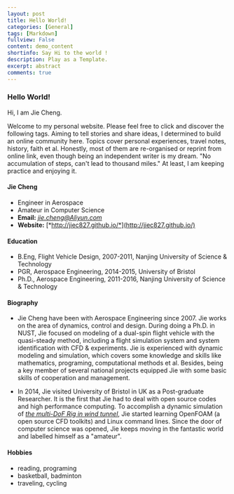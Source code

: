 ```yaml
---
layout: post
title: Hello World!
categories: [General]
tags: [Markdown]
fullview: False
content: demo_content
shortinfo: Say Hi to the world !
description: Play as a Template.
excerpt: abstract
comments: true
---
```


### Hello World!
Hi, I am Jie Cheng.

Welcome to my personal website. Please feel free to click and discover the following tags. Aiming to tell stories and share ideas, I determined to build an online community here. Topics cover personal experiences, travel notes, history, faith et al. Honestly, most of them are re-organised or reprint from online link, even though being an independent writer is my dream. "No accumulation of steps, can't lead to thousand miles." At least, I am keeping practice and enjoying it.

#### **Jie Cheng**
* Engineer in Aerospace
* Amateur in Computer Science
* **Email:** *jie.cheng@Aliyun.com*
* **Website:** [*http://jiec827.github.io/*](http://jiec827.github.io/)

#### **Education**
* B.Eng, Flight Vehicle Design, 2007-2011, Nanjing University of Science & Technology
* PGR, Aerospace Engineering, 2014-2015, University of Bristol
* Ph.D., Aerospace Engineering, 2011-2016, Nanjing University of Science & Technology

#### **Biography**
* Jie Cheng have been with Aerospace Engineering since 2007. Jie works on the area of dynamics, control and design. During doing a Ph.D. in NUST, Jie focused on modeling of a dual-spin flight vehicle with the quasi-steady method, including a flight simulation system and system identification with CFD & experiments. Jie is experienced with dynamic modeling and simulation, which covers some knowledge and skills like mathematics, programing, computational methods et al. Besides, being a key member of several national projects equipped Jie with some basic skills of cooperation and management.

* In 2014, Jie visited University of Bristol in UK as a Post-graduate Researcher. It is the first that Jie had to deal with open source codes and high performance computing. To accomplish a dynamic simulation of [*the multi-DoF Rig in wind tunnel*](http://enu.kz/repository/2009/AIAA-2009-5727.pdf), Jie started learning OpenFOAM (a open source CFD toolkits) and Linux command lines. Since the door of computer science was opened, Jie keeps moving in the fantastic world and labelled himself as a "amateur".

#### **Hobbies**
* reading, programing
* basketball, badminton
* traveling, cycling
